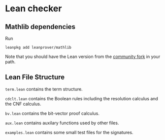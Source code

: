 # Lean checker

## Mathlib dependencies

Run

```
leanpkg add leanprover/mathlib
```

Note that you should have the Lean version from the [community
fork](https://github.com/leanprover-community/mathlib) in your path.

## Lean File Structure
`term.lean` contains the term structure.

`cdclt.lean` contains the Boolean rules including the resolution calculus and the CNF calculus.

`bv.lean` contains the bit-vector proof calculus.

`aux.lean` contains auxilary functions used by other files.

`examples.lean` contains some small test files for the signatures.